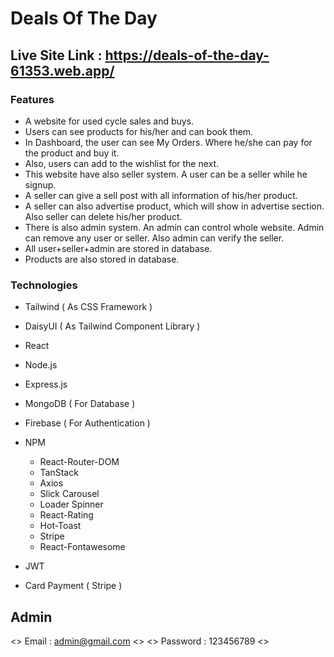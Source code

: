 # Deals Of The Day

## Live Site Link : https://deals-of-the-day-61353.web.app/

### Features

- A website for used cycle sales and buys.
- Users can see products for his/her and can book them.
- In Dashboard, the user can see My Orders. Where he/she can pay for the product and buy it.
- Also, users can add to the wishlist for the next.
- This website have also seller system. A user can be a seller while he signup.
- A seller can give a sell post with all information of his/her product.
- A seller can also advertise product, which will show in advertise section. Also seller can delete his/her product.
- There is also admin system. An admin can control whole website. Admin can remove any user or seller. Also admin can verify the seller.
- All user+seller+admin are stored in database.
- Products are also stored in database.

### Technologies

- Tailwind ( As CSS Framework )
- DaisyUI ( As Tailwind Component Library )
- React
- Node.js
- Express.js
- MongoDB ( For Database )
- Firebase ( For Authentication )
- NPM
    - React-Router-DOM
    - TanStack
    - Axios
    - Slick Carousel
    - Loader Spinner
    - React-Rating
    - Hot-Toast
    - Stripe
    - React-Fontawesome
    
- JWT
- Card Payment ( Stripe )



## Admin 
<> Email : admin@gmail.com <>
<> Password : 123456789 <>
